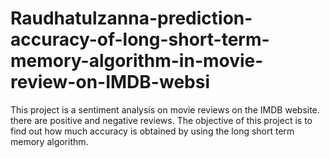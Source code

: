 # Raudhatulzanna-prediction-accuracy-of-long-short-term-memory-algorithm-in-movie-review-on-IMDB-websi
This project is a sentiment analysis on movie reviews on the IMDB website. there are positive and negative reviews. The objective of this project is to find out how much accuracy is obtained by using the long short term memory algorithm.
